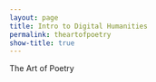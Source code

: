 ```yaml
---
layout: page
title: Intro to Digital Humanities
permalink: theartofpoetry
show-title: true
---
```


The Art of Poetry

